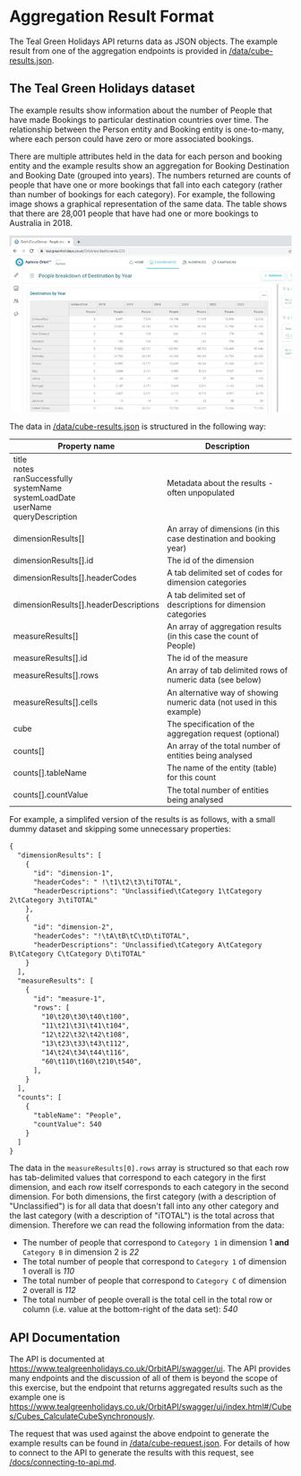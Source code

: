 # Aggregation Result Format

The Teal Green Holidays API returns data as JSON objects.  The example result from one of the aggregation endpoints is provided in [/data/cube-results.json](../data/cube-results.json).

## The Teal Green Holidays dataset

The example results show information about the number of People that have made Bookings to particular destination countries over time.  The relationship between the Person entity and Booking entity is one-to-many, where each person could have zero or more associated bookings.

There are multiple attributes held in the data for each person and booking entity and the example results show an aggregation for Booking Destination and Booking Date (grouped into years).  The numbers returned are counts of people that have one or more bookings that fall into each category (rather than number of bookings for each category).  For example, the following image shows a graphical representation of the same data.  The table shows that there are 28,001 people that have had one or more bookings to Australia in 2018.

![Destination By Year](./destination-by-year.jpg)

The data in [/data/cube-results.json](../data/cube-results.json) is structured in the following way:

| Property name                                                                                     | Description                                                           |
| ---                                                                                               | ----                                                                  |
| title<br>notes<br>ranSuccessfully<br>systemName<br>systemLoadDate<br>userName<br>queryDescription | Metadata about the results - often unpopulated                        |
| dimensionResults[]                                                                                | An array of dimensions (in this case destination and booking year)    |
| dimensionResults[].id                                                                             | The id of the dimension                                               |
| dimensionResults[].headerCodes                                                                    | A tab delimited set of codes for dimension categories                 |
| dimensionResults[].headerDescriptions                                                             | A tab delimited set of descriptions for dimension categories          |
| measureResults[]                                                                                  | An array of aggregation results (in this case the count of People)    |
| measureResults[].id                                                                               | The id of the measure                                                 |
| measureResults[].rows                                                                             | An array of tab delimited rows of numeric data (see below)            |
| measureResults[].cells                                                                            | An alternative way of showing numeric data (not used in this example) |
| cube                                                                                              | The specification of the aggregation request (optional)               |
| counts[]                                                                                          | An array of the total number of entities being analysed               |
| counts[].tableName                                                                                | The name of the entity (table) for this count                         |
| counts[].countValue                                                                               | The total number of entities being analysed                            |

For example, a simplifed version of the results is as follows, with a small dummy dataset and skipping some unnecessary properties:

```
{
  "dimensionResults": [
    {
      "id": "dimension-1",
      "headerCodes": " !\t1\t2\t3\tiTOTAL",
      "headerDescriptions": "Unclassified\tCategory 1\tCategory 2\tCategory 3\tiTOTAL"
    },
    {
      "id": "dimension-2",
      "headerCodes": "!\tA\tB\tC\tD\tiTOTAL",
      "headerDescriptions": "Unclassified\tCategory A\tCategory B\tCategory C\tCategory D\tiTOTAL"
    }
  ],
  "measureResults": [
    {
      "id": "measure-1",
      "rows": [
        "10\t20\t30\t40\t100",
        "11\t21\t31\t41\t104",
        "12\t22\t32\t42\t108",
        "13\t23\t33\t43\t112",
        "14\t24\t34\t44\t116",
        "60\t110\t160\t210\t540",
      ],
    }
  ],
  "counts": [
    {
      "tableName": "People",
      "countValue": 540
    }
  ]
}
```

The data in the `measureResults[0].rows` array is structured so that each row has tab-delimited values that correspond to each category in the first dimension, and each row itself corresponds to each category in the second dimension.  For both dimensions, the first category (with a description of "Unclassified") is for all data that doesn't fall into any other category and the last category (with a description of "iTOTAL") is the total across that dimension. Therefore we can read the following information from the data:

- The number of people that correspond to `Category 1` in dimension 1 **and** `Category B` in dimension 2 is *22*
- The total number of people that correspond to `Category 1` of dimension 1 overall is *110*
- The total number of people that correspond to `Category C` of dimension 2 overall is *112*
- The total number of people overall is the total cell in the total row or column (i.e. value at the bottom-right of the data set): *540*

## API Documentation

The API is documented at https://www.tealgreenholidays.co.uk/OrbitAPI/swagger/ui.  The API provides many endpoints and the discussion of all of them is beyond the scope of this exercise, but the endpoint that returns aggregated results such as the example one is https://www.tealgreenholidays.co.uk/OrbitAPI/swagger/ui/index.html#/Cubes/Cubes_CalculateCubeSynchronously.

The request that was used against the above endpoint to generate the example results can be found in [/data/cube-request.json](../data/cube-request.json).  For details of how to connect to the API to generate the results with this request, see [/docs/connecting-to-api.md](./connecting-to-api.md).
